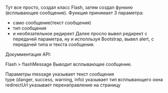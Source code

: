 Тут все просто, создал класс Flash, затем создал функию (всплывающее сообщение). Функция принимает 3 параметра:
- само сообщение(текст сообщения)
- тип сообщения
- и необязательное редирект
Далее просnо вывел редирект с передачей параметра, ну и исполльзуя Bootstrap, вывел alert, с передачей типа и текста сообщения.

Докумментация API:

Flash > flashMessage
Выводит всплывающее сообщение.

Параметры
message         указывает текст сообщения<br>
type            (danger, success, warning, info) указывает тип всплывающего окна<br>
redirectUrl     указывает перенаправление на страницу<br>